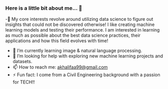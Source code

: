 ### Here is a little bit about me... 👋



-🔭 My core interests revolve around utilizing data science to figure out insights that could not be discovered otherwise! I like creating machine learning models and testing their performance. I am interested in learning as much as possible about the best data science practices, their applications and how this field evolves with time!
- 🔭 I’m currently learning image & natural language processing.
- 🤔 I’m looking for help with exploring new machine learning projects and datasets.
- 📫 How to reach me: akhalifaa99@gmail.com
- ⚡ Fun fact: I come from a Civil Engineering background with a passion for TECH!!
